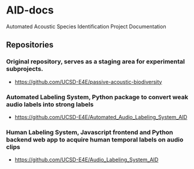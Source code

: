 # AID-docs
Automated Acoustic Species Identification Project Documentation

## Repositories
### Original repository, serves as a staging area for experimental subprojects.
- https://github.com/UCSD-E4E/passive-acoustic-biodiversity
### Automated Labeling System, Python package to convert weak audio labels into strong labels
- https://github.com/UCSD-E4E/Automated_Audio_Labeling_System_AID
### Human Labeling System, Javascript frontend and Python backend web app to acquire human temporal labels on audio clips
- https://github.com/UCSD-E4E/Audio_Labeling_System_AID
